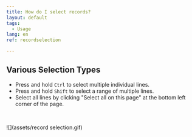 ```yaml
---
title: How do I select records?
layout: default
tags:
  - Usage
lang: en
ref: recordselection

---
```


## Various Selection Types
- Press and hold `Ctrl` to select multiple individual lines.
- Press and hold `Shift` to select a range of multiple lines.
- Select all lines by clicking "Select all on this page" at the bottom left corner of the page.
<br>

![](assets/record selection.gif)
